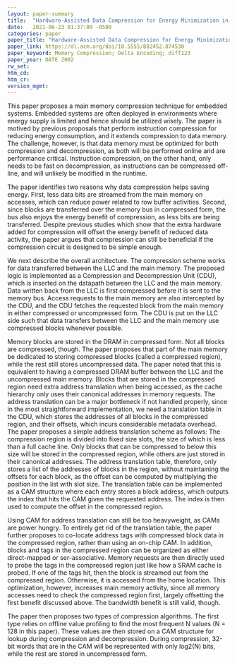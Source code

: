 ```yaml
---
layout: paper-summary
title:  "Hardware-Assisted Data Compression for Energy Minimization in Systems with Embedded Processors"
date:   2021-06-23 01:37:00 -0500
categories: paper
paper_title: "Hardware-Assisted Data Compression for Energy Minimization in Systems with Embedded Processors"
paper_link: https://dl.acm.org/doi/10.5555/882452.874530
paper_keyword: Memory Compression; Delta Encoding; diff123
paper_year: DATE 2002
rw_set:
htm_cd:
htm_cr:
version_mgmt:
---
```


This paper proposes a main memory compression technique for embedded systems. Embedded systems are often deployed in
environments where energy supply is limited and hence should be utilized wisely.
The paper is motived by previous proposals that perform instruction compression for reducing energy consumption,
and it extends compression to data memory.
The challenge, however, is that data memory must be optimized for both compression and decompression, as both will
be performed online and are performance critical. Instruction compression, on the other hand, only needs to be fast 
on decompression, as instructions can be compressed off-line, and will unlikely be modified in the runtime.

The paper identifies two reasons why data compression helps saving energy. First, less data bits are streamed from
the main memory on accesses, which can reduce power related to row buffer activities.
Second, since blocks are transferred over the memory bus in compressed form, the bus also enjoys the energy benefit
of compression, as less bits are being transferred.
Despite previous studies which show that the extra hardware added for compression will offset the energy benefit 
of reduced data activity, the paper argues that compression can still be beneficial if the compression circuit
is designed to be simple enough.

We next describe the overall architecture. The compression scheme works for data transferred between the LLC and the
main memory. The proposed logic is implemented as a Compression and Decompression Unit (CDU), which is inserted
on the datapath between the LLC and the main memory. Data written back from the LLC is first compressed before it is
sent to the memory bus. Access requests to the main memory are also intercepted by the CDU, and the CDU fetches
the requested block from the main memory in either compressed or uncompressed form. 
The CDU is put on the LLC side such that data transfers between the LLC and the main memory use compressed blocks
whenever possible.

Memory blocks are stored in the DRAM in compressed form. Not all blocks are compressed, though. The paper proposes
that part of the main memory be dedicated to storing compressed blocks (called a compressed region), while the 
rest still stores uncompressed data. The paper noted that this is equivalent to having a compressed DRAM buffer 
between the LLC and the uncompressed main memory.
Blocks that are stored in the compressed region need extra address translation when being accessed, as the cache
hierarchy only uses their canonical addresses in memory requests.
The address translation can be a major bottleneck if not handled properly, since in the most straightforward
implementation, we need a translation table in the CDU, which stores the addresses of all blocks in the 
compressed region, and their offsets, which incurs considerable metadata overhead.
The paper proposes a simple address translation scheme as follows: The compression region is divided into fixed size
slots, the size of which is less than a full cache line. Only blocks that can be compressed to below this size will
be stored in the compressed region, while others are just stored in their canonical addresses.
The address translation table, therefore, only stores a list of the addresses of blocks in the region, without 
maintaining the offsets for each block, as the offset can be computed by multiplying the position in the list with
slot size.
The translation table can be implemented as a CAM structure where each entry stores a block address, which outputs the
index that hits the CAM given the requested address. The index is then used to compute the offset in the compressed 
region.

Using CAM for address translation can still be too heavyweight, as CAMs are power hungry.
To entirely get rid of the translation table, the paper further proposes to co-locate address tags with compressed
block data in the compressed region, rather than using an on-chip CAM.
In addition, blocks and tags in the compressed region can be organized as either direct-mapped or ser-associative.
Memory requests are then directly used to probe the tags in the compressed region just like how a SRAM cache is
probed. If one of the tags hit, then the block is streamed out from the compressed region. 
Otherwise, it is accessed from the home location. 
This optimization, however, increases main memory activity, since all memory accesses need to check the 
compressed region first, largely offsetting the first benefit discussed above.
The bandwidth benefit is still valid, though.

The paper then proposes two types of compression algorithms.
The first type relies on offline value profiling to find the most frequent N values (N = 128 in this paper).
These values are then stored on a CAM structure for lookup during compression and decompression.
During compression, 32-bit words that are in the CAM will be represented with only log2(N) bits, while 
the rest are stored in uncompressed form. 
